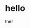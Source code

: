# hello  

<article
  id="electriccars"
  data-columns="3"
  data-index-number="12314"
data-parent="cars">
ther
</article>  

